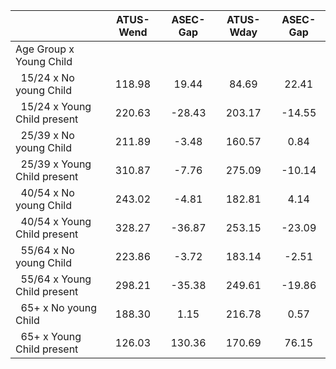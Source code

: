 
|                      |    ATUS-Wend |     ASEC-Gap |    ATUS-Wday |     ASEC-Gap |
| -------------------- | :----------: | :----------: | :----------: | :----------: |
| Age Group x Young Child |              |              |              |              |
| &nbsp;&nbsp;15/24 x No young Child |       118.98 |        19.44 |        84.69 |        22.41 |
| &nbsp;&nbsp;15/24 x Young Child present |       220.63 |       -28.43 |       203.17 |       -14.55 |
| &nbsp;&nbsp;25/39 x No young Child |       211.89 |        -3.48 |       160.57 |         0.84 |
| &nbsp;&nbsp;25/39 x Young Child present |       310.87 |        -7.76 |       275.09 |       -10.14 |
| &nbsp;&nbsp;40/54 x No young Child |       243.02 |        -4.81 |       182.81 |         4.14 |
| &nbsp;&nbsp;40/54 x Young Child present |       328.27 |       -36.87 |       253.15 |       -23.09 |
| &nbsp;&nbsp;55/64 x No young Child |       223.86 |        -3.72 |       183.14 |        -2.51 |
| &nbsp;&nbsp;55/64 x Young Child present |       298.21 |       -35.38 |       249.61 |       -19.86 |
| &nbsp;&nbsp;65+ x No young Child |       188.30 |         1.15 |       216.78 |         0.57 |
| &nbsp;&nbsp;65+ x Young Child present |       126.03 |       130.36 |       170.69 |        76.15 |

